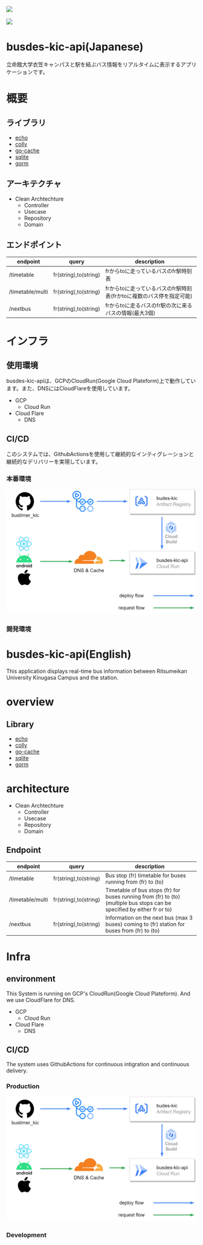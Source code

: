 ![](https://img.shields.io/github/actions/workflow/status/mercy34mercy/bustimer_kic/prod-deploy.yaml?label=Cloud%20Run%20Deploy)

![](https://img.shields.io/github/actions/workflow/status/mercy34mercy/bustimer_kic/prod-ci.yaml?label=Unit%20Test)


# busdes-kic-api(Japanese)
立命館大学衣笠キャンパスと駅を結ぶバス情報をリアルタイムに表示するアプリケーションです。
# 概要
## ライブラリ
* [echo](https://echo.labstack.com/)
* [colly](http://go-colly.org/)
* [go-cache](https://github.com/patrickmn/go-cache)
* [sqlite](https://github.com/mattn/go-sqlite3)
* [gorm](https://github.com/go-gorm/gorm)

## アーキテクチャ
* Clean Archtechture
    * Controller
    * Usecase
    * Repository
    * Domain

## エンドポイント
| endpoint         | query | description                                                          | 
| ---------------- | ----- | -------------------------------------------------------------------- | 
| /timetable       | fr(string),to(string) | frからtoに走っているバスのfr駅時刻表                                 | 
| /timetable/multi | fr(string),to(string) | frからtoに走っているバスのfr駅時刻表(frかtoに複数のバス停を指定可能) | 
| /nextbus         | fr(string),to(string) | frからtoに走るバスのfr駅の次に来るバスの情報(最大3個)                | 
# インフラ
## 使用環境
busdes-kic-apiは、GCPのCloudRun(Google Cloud Plateform)上で動作しています。また、DNSにはCloudFlareを使用しています。

* GCP
    * Cloud Run
* Cloud Flare
    * DNS

## CI/CD
このシステムでは、GithubActionsを使用して継続的なインティグレーションと継続的なデリバリーを実現しています。

### 本番環境
![構成図](.img/busdes-kic-api.png)
### 開発環境

# busdes-kic-api(English)
This application displays real-time bus information between Ritsumeikan University Kinugasa Campus and the station.

# overview
## Library
* [echo](https://echo.labstack.com/)
* [colly](http://go-colly.org/)
* [go-cache](https://github.com/patrickmn/go-cache)
* [sqlite](https://github.com/mattn/go-sqlite3)
* [gorm](https://github.com/go-gorm/gorm)

# architecture
* Clean Archtechture
    * Controller
    * Usecase
    * Repository
    * Domain

## Endpoint
| endpoint         | query                 | description                                                                                                              | 
| ---------------- | --------------------- | ------------------------------------------------------------------------------------------------------------------------ | 
| /timetable       | fr(string),to(string) | Bus stop (fr) timetable for buses running from (fr) to (to)                                                              | 
| /timetable/multi | fr(string),to(string) | Timetable of bus stops (fr) for buses running from (fr) to (to) (multiple bus stops can be specified by either fr or to) | 
| /nextbus         | fr(string),to(string) | Information on the next bus (max 3 buses) coming to (fr) station for buses from (fr) to (to)                             | 

# Infra
## environment
This System is running on GCP's CloudRun(Google Cloud Plateform). And we use CloudFlare for DNS.

* GCP
    * Cloud Run
* Cloud Flare
    * DNS

## CI/CD
The system uses GithubActions for continuous intigration and continuous delivery.

### Production
![構成図](.img/busdes-kic-api.png)

### Development
